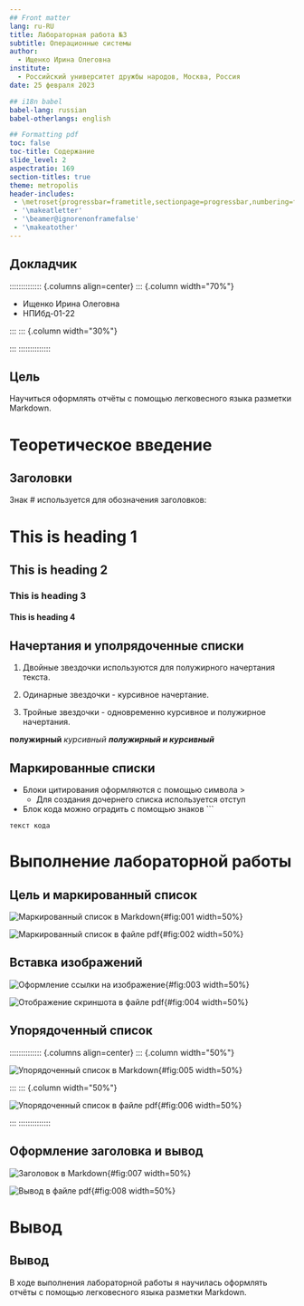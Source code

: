 ```yaml
---
## Front matter
lang: ru-RU
title: Лабораторная работа №3
subtitle: Операционные системы
author:
  - Ищенко Ирина Олеговна
institute:
  - Российский университет дружбы народов, Москва, Россия
date: 25 февраля 2023

## i18n babel
babel-lang: russian
babel-otherlangs: english

## Formatting pdf
toc: false
toc-title: Содержание
slide_level: 2
aspectratio: 169
section-titles: true
theme: metropolis
header-includes:
 - \metroset{progressbar=frametitle,sectionpage=progressbar,numbering=fraction}
 - '\makeatletter'
 - '\beamer@ignorenonframefalse'
 - '\makeatother'
---
```


## Докладчик

:::::::::::::: {.columns align=center}
::: {.column width="70%"}

  * Ищенко Ирина Олеговна
  * НПИбд-01-22

:::
::: {.column width="30%"}



:::
::::::::::::::

## Цель 

Научиться оформлять отчёты с помощью легковесного языка разметки Markdown.

# Теоретическое введение

## Заголовки

Знак # используется для обозначения заголовков:

 # This is heading 1

 ## This is heading 2
 
 ### This is heading 3
 
 #### This is heading 4

## Начертания и уполрядоченные списки

1. Двойные звездочки используются для полужирного начертания текста.

2. Одинарные звездочки - курсивное начертание.

3. Тройные звездочки - одновременно курсивное и полужирное начертания.

**полужирный** *курсивный* ***полужирный и курсивный***

## Маркированные списки

- Блоки цитирования оформляются с помощью символа >
   - Для создания дочернего списка используется отступ
- Блок кода можно оградить с помощью знаков ```

```language
текст кода
```
    
# Выполнение лабораторной работы

## Цель и маркированный список

![Маркированный список в Markdown](image/5.png){#fig:001 width=50%}

![Маркированный список в файле pdf](image/1.png){#fig:002 width=50%}

## Вставка изображений

![Оформление ссылки на изображение](image/6.png){#fig:003 width=50%}

![Отображение скриншота в файле pdf](image/2.png){#fig:004 width=50%}

## Упорядоченный список

:::::::::::::: {.columns align=center}
::: {.column width="50%"}

![Упорядоченный список в Markdown](image/7.png){#fig:005 width=50%}

:::
::: {.column width="50%"}

![Упорядоченный список в файле pdf](image/3.png){#fig:006 width=50%}

:::
::::::::::::::

## Оформление заголовка и  вывод

![Заголовок в Markdown](image/8.png){#fig:007 width=50%}

![Вывод в файле pdf](image/4.png){#fig:008 width=50%}

# Вывод

## Вывод

В ходе выполнения лабораторной работы я научилась оформлять отчёты с помощью легковесного языка разметки Markdown.

